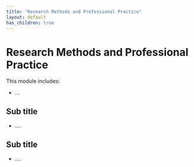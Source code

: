 ```yaml
---
title: "Research Methods and Professional Practice"
layout: default
has_children: true
---
```

# Research Methods and Professional Practice
This module includes:
+ ...


## Sub title
+ ....

## Sub title
+ ....
